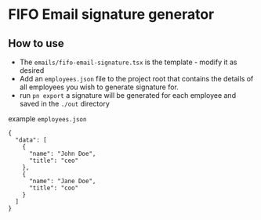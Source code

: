 # FIFO Email signature generator

## How to use
- The `emails/fifo-email-signature.tsx` is the template - modify it as desired
- Add an `employees.json` file to the project root that contains the details of all employees you wish to generate signature for.
- run `pn export` a signature will be generated for each employee and saved in the `./out` directory

example `employees.json`
  ```
  {
    "data": [
      {
        "name": "John Doe",
        "title": "ceo"
      },
      {
        "name": "Jane Doe",
        "title": "coo"
      }
    ]
  }
  ```